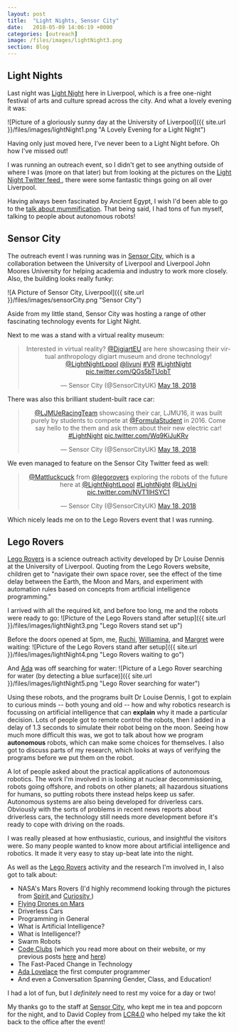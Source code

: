 ```yaml
---
layout: post
title:  "Light Nights, Sensor City"
date:   2018-05-09 14:06:19 +0000
categories: [outreach]
image: /files/images/lightNight3.png
section: Blog
---
```


## Light Nights

Last night was [Light Night](http://lightnightliverpool.co.uk/) here in Liverpool, which is a free one-night festival of arts and culture spread across the city. And what a lovely evening it was:

![Picture of a gloriously sunny day at the University of Liverpool]({{ site.url }}/files/images/lightNight1.png "A Lovely Evening for a Light Night")

Having only just moved here, I've never been to a Light Night before. Oh how I've missed out!

I was running an outreach event, so I didn't get to see anything outside of where I was (more on that later) but from looking at the pictures on the <a href="https://twitter.com/LightNightLpool">Light Night Twitter feed <i class="fa fa-twitter-square fa-1x"></i></a> , there were some fantastic things going on all over Liverpool.

Having always been fascinated by Ancient Egypt, I wish I'd been able to go to the [talk about mummification](https://twitter.com/LightNightLpool/status/997167400154955776). That being said, I had tons of fun myself, talking to people about autonomous robots!

## Sensor City

The outreach event I was running was in [Sensor City](http://www.sensorcity.co.uk/), which is a collaboration between the University of Liverpool and Liverpool John Moores University for helping academia and industry to work more closely. Also, the building looks really funky:

![A Picture of Sensor City, Liverpool]({{ site.url }}/files/images/sensorCity.png "Sensor City")

Aside from my little stand, Sensor City was hosting a range of other fascinating technology events for Light Night.

Next to me was a stand with a virtual reality museum:
<center><blockquote class="twitter-tweet" data-lang="en"><p lang="en" dir="ltr">Interested in virtual reality? <a href="https://twitter.com/DigiArtEU?ref_src=twsrc%5Etfw">@DigiartEU</a> are here showcasing their virtual anthropology digiart museum and drone technology! <a href="https://twitter.com/LightNightLpool?ref_src=twsrc%5Etfw">@LightNightLpool</a> <a href="https://twitter.com/LivUni?ref_src=twsrc%5Etfw">@livuni</a> <a href="https://twitter.com/hashtag/VR?src=hash&amp;ref_src=twsrc%5Etfw">#VR</a> <a href="https://twitter.com/hashtag/LightNight?src=hash&amp;ref_src=twsrc%5Etfw">#LightNight</a> <a href="https://t.co/QGs5bTUobT">pic.twitter.com/QGs5bTUobT</a></p>&mdash; Sensor City (@SensorCityUK) <a href="https://twitter.com/SensorCityUK/status/997523926212403201?ref_src=twsrc%5Etfw">May 18, 2018</a></blockquote>
<script async src="https://platform.twitter.com/widgets.js" charset="utf-8"></script></center>

There was also this brilliant student-built race car:
<center><blockquote class="twitter-tweet" data-lang="en"><p lang="en" dir="ltr"><a href="https://twitter.com/LJMUeRacingTeam?ref_src=twsrc%5Etfw">@LJMUeRacingTeam</a> showcasing their car, LJMU16, it was built purely by students to compete at <a href="https://twitter.com/FormulaStudent?ref_src=twsrc%5Etfw">@FormulaStudent</a> in 2016.  Come say hello to the them and ask them about their new electric car! <a href="https://twitter.com/hashtag/LightNight?src=hash&amp;ref_src=twsrc%5Etfw">#LightNight</a> <a href="https://t.co/Wq9KiJuKRv">pic.twitter.com/Wq9KiJuKRv</a></p>&mdash; Sensor City (@SensorCityUK) <a href="https://twitter.com/SensorCityUK/status/997535120562311168?ref_src=twsrc%5Etfw">May 18, 2018</a></blockquote>
<script async src="https://platform.twitter.com/widgets.js" charset="utf-8"></script></center>

We even managed to feature on the Sensor City Twitter feed as well:
<center><blockquote class="twitter-tweet" data-lang="en"><p lang="en" dir="ltr"><a href="https://twitter.com/MattLuckcuck?ref_src=twsrc%5Etfw">@Mattluckcuck</a> from <a href="https://twitter.com/legorovers?ref_src=twsrc%5Etfw">@legorovers</a> exploring the robots of the future here at <a href="https://twitter.com/LightNightLpool?ref_src=twsrc%5Etfw">@LightNightLpool</a> <a href="https://twitter.com/hashtag/LightNight?src=hash&amp;ref_src=twsrc%5Etfw">#LightNight</a> <a href="https://twitter.com/LivUni?ref_src=twsrc%5Etfw">@LivUni</a> <a href="https://t.co/NVT1IHSYC1">pic.twitter.com/NVT1IHSYC1</a></p>&mdash; Sensor City (@SensorCityUK) <a href="https://twitter.com/SensorCityUK/status/997515799660199937?ref_src=twsrc%5Etfw">May 18, 2018</a></blockquote>
<script async src="https://platform.twitter.com/widgets.js" charset="utf-8"></script></center>

Which nicely leads me on to the Lego Rovers event that I was running.

## Lego Rovers

[Lego Rovers](http://legorovers.csc.liv.ac.uk/) is a science outreach activity developed by Dr Louise Dennis at the University of Liverpool. Quoting from the Lego Rovers website, children get to "navigate their own space rover, see the effect of the time delay between the Earth, the Moon and Mars, and experiment with automation rules based on concepts from artificial intelligence programming."

I arrived with all the required kit, and before too long, me and the robots were ready to go:
![Picture of the Lego Rovers stand after setup]({{ site.url }}/files/images/lightNight3.png "Lego Rovers stand set up")

Before the doors opened at 5pm, me, [Ruchi](https://en.wikipedia.org/wiki/Ruchi_Sanghvi), [Williamina](https://en.wikipedia.org/wiki/Williamina_Fleming), and [Margret](https://en.wikipedia.org/wiki/Margaret_Hamilton_%28scientist%29) were waiting:
![Picture of the Lego Rovers stand after setup]({{ site.url }}/files/images/lightNight4.png "Lego Rovers waiting to go")

And [Ada](https://en.wikipedia.org/wiki/Ada_Lovelace) was off searching for water:
![Picture of a Lego Rover searching for water (by detecting a blue surface)]({{ site.url }}/files/images/lightNight5.png "Lego Rover searching for water")

Using these robots, and the programs built Dr Louise Dennis, I got to explain to curious minds -- both young and old -- how and why robotics research is focussing on artificial intelligence that can __explain__ why it made a particular decision. Lots of people got to remote control the robots, then I added in a delay of 1.3 seconds to simulate their robot being on the moon. Seeing how much more difficult this was, we got to talk about how we program __autonomous__ robots, which can make some choices for themselves. I also got to discuss parts of my research, which looks at ways of verifying the programs before we put them on the robot.

A lot of people asked about the practical applications of autonomous robotics. The work I'm involved in is looking at nuclear decommissioning, robots going offshore, and robots on other planets; all hazardous situations for humans, so putting robots there instead helps keep us safer. Autonomous systems are also being developed for driverless cars. Obviously with the sorts of problems in recent news reports about driverless cars, the technology still needs more development before it's ready to cope with driving on the roads.

I was really pleased at how enthusiastic, curious, and insightful the visitors were. So many people wanted to know more about artificial intelligence and robotics. It made it very easy to stay up-beat late into the night.

As well as the [Lego Rovers](http://legorovers.csc.liv.ac.uk/) activity and the research I'm involved in, I also got to talk about:

* NASA's Mars Rovers (I'd highly recommend looking through the pictures from <a href="https://twitter.com/MarsRovers ">Spirit <i class="fa fa-twitter-square fa-1x"></i></a> and <a href="https://twitter.com/MarsCuriosity">Curiosity <i class="fa fa-twitter-square fa-1x"></i></a>)
* [Flying Drones on Mars](https://www.wired.com/2015/01/nasas-working-helicopter-thatll-fly-mars/)
* Driverless Cars
* Programming in General
* What is Artificial Intelligence?
* What is Intelligence!?
* Swarm Robots
* [Code Clubs](https://www.codeclub.org.uk/) (which you read more about on their website, or my previous posts [here](/codeclub/2017/08/01/codeClub.html) and [here](/codeclub/2017/12/24/myCodeClubYear.html))
* The Fast-Paced Change in Technology
* [Ada Lovelace](https://findingada.com/about/who-was-ada/) the first computer programmer
* And even a Conversation Spanning Gender, Class, and Education!

I had a lot of fun, but I *definitely* need to rest my voice for a day or two!

My thanks go to the staff at [Sensor City](http://www.sensorcity.co.uk/), who kept me in tea and popcorn for the night, and to David Copley from [LCR4.0](http://lcr4.uk/) who helped my take the kit back to the office after the event!
